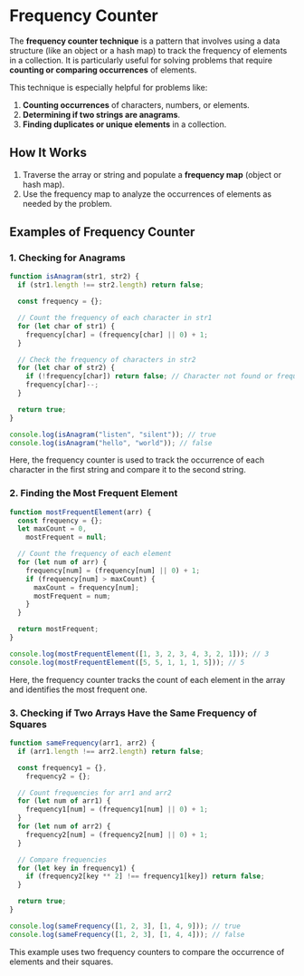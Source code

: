 # Frequency Counter

The **frequency counter technique** is a pattern that involves using a data structure (like an object or a hash map) to track the frequency of elements in a collection. It is particularly useful for solving problems that require **counting or comparing occurrences** of elements.

This technique is especially helpful for problems like:

1. **Counting occurrences** of characters, numbers, or elements.
2. **Determining if two strings are anagrams**.
3. **Finding duplicates or unique elements** in a collection.

## How It Works

1. Traverse the array or string and populate a **frequency map** (object or hash map).
2. Use the frequency map to analyze the occurrences of elements as needed by the problem.

## Examples of Frequency Counter

### 1. Checking for Anagrams

```javascript
function isAnagram(str1, str2) {
  if (str1.length !== str2.length) return false;

  const frequency = {};

  // Count the frequency of each character in str1
  for (let char of str1) {
    frequency[char] = (frequency[char] || 0) + 1;
  }

  // Check the frequency of characters in str2
  for (let char of str2) {
    if (!frequency[char]) return false; // Character not found or frequency mismatch
    frequency[char]--;
  }

  return true;
}

console.log(isAnagram("listen", "silent")); // true
console.log(isAnagram("hello", "world")); // false
```

Here, the frequency counter is used to track the occurrence of each character in the first string and compare it to the second string.

### 2. Finding the Most Frequent Element

```javascript
function mostFrequentElement(arr) {
  const frequency = {};
  let maxCount = 0,
    mostFrequent = null;

  // Count the frequency of each element
  for (let num of arr) {
    frequency[num] = (frequency[num] || 0) + 1;
    if (frequency[num] > maxCount) {
      maxCount = frequency[num];
      mostFrequent = num;
    }
  }

  return mostFrequent;
}

console.log(mostFrequentElement([1, 3, 2, 3, 4, 3, 2, 1])); // 3
console.log(mostFrequentElement([5, 5, 1, 1, 1, 5])); // 5
```

Here, the frequency counter tracks the count of each element in the array and identifies the most frequent one.

### 3. Checking if Two Arrays Have the Same Frequency of Squares

```javascript
function sameFrequency(arr1, arr2) {
  if (arr1.length !== arr2.length) return false;

  const frequency1 = {},
    frequency2 = {};

  // Count frequencies for arr1 and arr2
  for (let num of arr1) {
    frequency1[num] = (frequency1[num] || 0) + 1;
  }
  for (let num of arr2) {
    frequency2[num] = (frequency2[num] || 0) + 1;
  }

  // Compare frequencies
  for (let key in frequency1) {
    if (frequency2[key ** 2] !== frequency1[key]) return false;
  }

  return true;
}

console.log(sameFrequency([1, 2, 3], [1, 4, 9])); // true
console.log(sameFrequency([1, 2, 3], [1, 4, 4])); // false
```

This example uses two frequency counters to compare the occurrence of elements and their squares.
